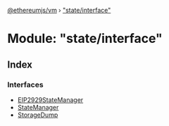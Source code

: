 [@ethereumjs/vm](../README.md) › ["state/interface"](_state_interface_.md)

# Module: "state/interface"

## Index

### Interfaces

* [EIP2929StateManager](../interfaces/_state_interface_.eip2929statemanager.md)
* [StateManager](../interfaces/_state_interface_.statemanager.md)
* [StorageDump](../interfaces/_state_interface_.storagedump.md)
